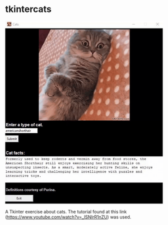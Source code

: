 # tkintercats
![](cats.gif)

A Tkinter exercise about cats. The tutorial found at this link (https://www.youtube.com/watch?v=_lSNIrR1nZU) was used.
